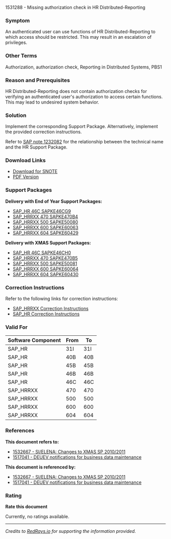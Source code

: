 1531288 - Missing authorization check in HR Distributed-Reporting

### Symptom

An authenticated user can use functions of HR Distributed-Reporting to which access should be restricted. This may result in an escalation of privileges.

### Other Terms

Authorization, authorization check, Reporting in Distributed Systems, PBS1

### Reason and Prerequisites

HR Distributed-Reporting does not contain authorization checks for verifying an authenticated user's authorization to access certain functions. This may lead to undesired system behavior.

### Solution

Implement the corresponding Support Package. Alternatively, implement the provided correction instructions.

Refer to [SAP note 1232082](https://me.sap.com/notes/1232082) for the relationship between the technical name and the HR Support Package.

### Download Links

- [Download for SNOTE](https://notesdownloads.sap.com/note/0040000009082112017)
- [PDF Version](https://userapps.support.sap.com/sap/support/sfm/notes/print/0001531288?language=en-US&token=C5B0CE804222B1F48BBD326DB2C3ACED)

### Support Packages

**Delivery with End of Year Support Packages:**

- [SAP_HR 46C SAPKE46CG9](https://me.sap.com/supportpackage/SAPKE46CG9)
- [SAP_HRRXX 470 SAPKE470B4](https://me.sap.com/supportpackage/SAPK-470B4INSAPHRRXX)
- [SAP_HRRXX 500 SAPKE50080](https://me.sap.com/supportpackage/SAPK-50080INSAPHRRXX)
- [SAP_HRRXX 600 SAPKE60063](https://me.sap.com/supportpackage/SAPK-60063INSAPHRRXX)
- [SAP_HRRXX 604 SAPKE60429](https://me.sap.com/supportpackage/SAPK-60429INSAPHRRXX)

**Delivery with XMAS Support Packages:**

- [SAP_HR 46C SAPKE46CH0](https://me.sap.com/supportpackage/SAPKE46CH0)
- [SAP_HRRXX 470 SAPKE470B5](https://me.sap.com/supportpackage/SAPK-470B5INSAPHRRXX)
- [SAP_HRRXX 500 SAPKE50081](https://me.sap.com/supportpackage/SAPK-50081INSAPHRRXX)
- [SAP_HRRXX 600 SAPKE60064](https://me.sap.com/supportpackage/SAPK-60064INSAPHRRXX)
- [SAP_HRRXX 604 SAPKE60430](https://me.sap.com/supportpackage/SAPK-60430INSAPHRRXX)

### Correction Instructions

Refer to the following links for correction instructions:

- [SAP_HRRXX Correction Instructions](https://me.sap.com/corrins/0001531288/5364)
- [SAP_HR Correction Instructions](https://me.sap.com/corrins/0001531288/2)

### Valid For

| Software Component | From | To  |
|--------------------|------|-----|
| SAP_HR             | 31I  | 31I |
| SAP_HR             | 40B  | 40B |
| SAP_HR             | 45B  | 45B |
| SAP_HR             | 46B  | 46B |
| SAP_HR             | 46C  | 46C |
| SAP_HRRXX          | 470  | 470 |
| SAP_HRRXX          | 500  | 500 |
| SAP_HRRXX          | 600  | 600 |
| SAP_HRRXX          | 604  | 604 |

### References

**This document refers to:**

- [1532667 - SI/ELENA: Changes to XMAS SP 2010/2011](https://me.sap.com/notes/1532667)
- [1517041 - DEUEV notifications for business data maintenance](https://me.sap.com/notes/1517041)

**This document is referenced by:**

- [1532667 - SI/ELENA: Changes to XMAS SP 2010/2011](https://me.sap.com/notes/1532667)
- [1517041 - DEUEV notifications for business data maintenance](https://me.sap.com/notes/1517041)

### Rating

**Rate this document**

Currently, no ratings available.

---

*Credits to [RedRays.io](https://redrays.io) for supporting the information provided.*